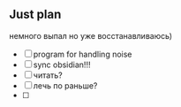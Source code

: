 ## Just plan
немного выпал но уже восстанавливаюсь)
- [ ] program for handling noise
- [ ] sync obsidian!!!
- [ ] читать?
- [ ] лечь по раньше?
- [ ]
